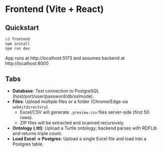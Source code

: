 
# Frontend (Vite + React)

## Quickstart
```bash
cd frontend
npm install
npm run dev
```
App runs at http://localhost:5173 and assumes backend at http://localhost:8000

## Tabs
- **Database**: Test connection to PostgreSQL (host/port/user/password/db/sslmode).
- **Files**: Upload multiple files or a folder (Chrome/Edge via `webkitdirectory`).
  - Excel/CSV will generate `.preview.csv` files server-side (first 50 rows).
  - ZIP files will be extracted and scanned recursively.
- **Ontology (.ttl)**: Upload a Turtle ontology; backend parses with RDFLib and returns triple count.
- **Load Excel → Postgres**: Upload a single Excel file and load into a Postgres table.
